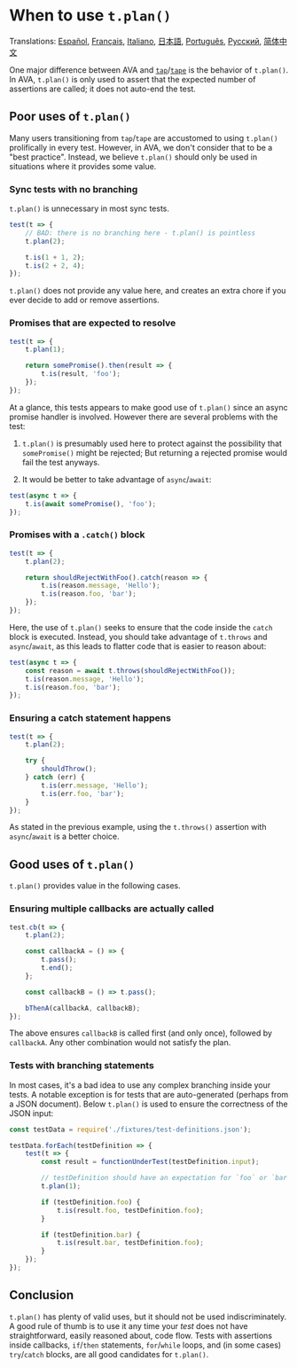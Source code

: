 # When to use `t.plan()`

Translations: [Español](https://github.com/avajs/ava-docs/blob/master/es_ES/docs/recipes/when-to-use-plan.md), [Français](https://github.com/avajs/ava-docs/blob/master/fr_FR/docs/recipes/when-to-use-plan.md), [Italiano](https://github.com/avajs/ava-docs/blob/master/it_IT/recipes/when-to-use-plan.md), [日本語](https://github.com/avajs/ava-docs/blob/master/ja_JP/docs/recipes/when-to-use-plan.md),  [Português](https://github.com/avajs/ava-docs/blob/master/pt_BR/docs/recipes/when-to-use-plan.md), [Русский](https://github.com/avajs/ava-docs/blob/master/ru_RU/docs/recipes/when-to-use-plan.md), [简体中文](https://github.com/avajs/ava-docs/blob/master/zh_CN/docs/recipes/when-to-use-plan.md)

One major difference between AVA and [`tap`](https://github.com/tapjs/node-tap)/[`tape`](https://github.com/substack/tape) is the behavior of `t.plan()`. In AVA, `t.plan()` is only used to assert that the expected number of assertions are called; it does not auto-end the test.

## Poor uses of `t.plan()`

Many users transitioning from `tap`/`tape` are accustomed to using `t.plan()` prolifically in every test. However, in AVA, we don't consider that to be a "best practice". Instead, we believe `t.plan()` should only be used in situations where it provides some value.

### Sync tests with no branching

`t.plan()` is unnecessary in most sync tests.

```js
test(t => {
	// BAD: there is no branching here - t.plan() is pointless
	t.plan(2);

	t.is(1 + 1, 2);
	t.is(2 + 2, 4);
});
```

`t.plan()` does not provide any value here, and creates an extra chore if you ever decide to add or remove assertions.

### Promises that are expected to resolve

```js
test(t => {
	t.plan(1);

	return somePromise().then(result => {
		t.is(result, 'foo');
	});
});
```

At a glance, this tests appears to make good use of `t.plan()` since an async promise handler is involved. However there are several problems with the test:

1. `t.plan()` is presumably used here to protect against the possibility that `somePromise()` might be rejected; But returning a rejected promise would fail the test anyways.

2. It would be better to take advantage of `async`/`await`:

```js
test(async t => {
	t.is(await somePromise(), 'foo');
});
```

### Promises with a `.catch()` block

```js
test(t => {
	t.plan(2);

	return shouldRejectWithFoo().catch(reason => {
		t.is(reason.message, 'Hello');
		t.is(reason.foo, 'bar');
	});
});
```

Here, the use of `t.plan()` seeks to ensure that the code inside the `catch` block is executed.
Instead, you should take advantage of `t.throws` and `async`/`await`, as this leads to flatter code that is easier to reason about:

```js
test(async t => {
	const reason = await t.throws(shouldRejectWithFoo());
	t.is(reason.message, 'Hello');
	t.is(reason.foo, 'bar');
});
```

### Ensuring a catch statement happens

```js
test(t => {
	t.plan(2);

	try {
		shouldThrow();
	} catch (err) {
		t.is(err.message, 'Hello');
		t.is(err.foo, 'bar');
	}
});
```

As stated in the previous example, using the `t.throws()` assertion with `async`/`await` is a better choice.

## Good uses of `t.plan()`

`t.plan()` provides value in the following cases.

### Ensuring multiple callbacks are actually called

```js
test.cb(t => {
	t.plan(2);

	const callbackA = () => {
		t.pass();
		t.end();
	};

	const callbackB = () => t.pass();

	bThenA(callbackA, callbackB);
});
```

The above ensures `callbackB` is called first (and only once), followed by `callbackA`. Any other combination would not satisfy the plan.

### Tests with branching statements

In most cases, it's a bad idea to use any complex branching inside your tests. A notable exception is for tests that are auto-generated (perhaps from a JSON document). Below `t.plan()` is used to ensure the correctness of the JSON input:

```js
const testData = require('./fixtures/test-definitions.json');

testData.forEach(testDefinition => {
	test(t => {
		const result = functionUnderTest(testDefinition.input);

		// testDefinition should have an expectation for `foo` or `bar` but not both
		t.plan(1);

		if (testDefinition.foo) {
			t.is(result.foo, testDefinition.foo);
		}

		if (testDefinition.bar) {
			t.is(result.bar, testDefinition.foo);
		}
	});
});
```

## Conclusion

`t.plan()` has plenty of valid uses, but it should not be used indiscriminately. A good rule of thumb is to use it any time your *test* does not have straightforward, easily reasoned about, code flow. Tests with assertions inside callbacks, `if`/`then` statements, `for`/`while` loops, and (in some cases) `try`/`catch` blocks, are all good candidates for `t.plan()`.
